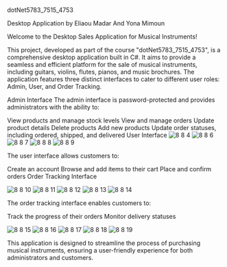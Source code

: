 dotNet5783_7515_4753

Desktop Application by Eliaou Madar And Yona Mimoun


Welcome to the Desktop Sales Application for Musical Instruments!

This project, developed as part of the course "dotNet5783_7515_4753", is a comprehensive desktop application built in C#. It aims to provide a seamless and efficient platform for the sale of musical instruments, including guitars, violins, flutes, pianos, and music brochures. The application features three distinct interfaces to cater to different user roles: Admin, User, and Order Tracking.

Admin Interface
The admin interface is password-protected and provides administrators with the ability to:

View products and manage stock levels
View and manage orders
Update product details
Delete products
Add new products
Update order statuses, including ordered, shipped, and delivered
User Interface
![8 8 4](https://github.com/user-attachments/assets/ce2cc9d3-1db3-428f-9322-6ec039c6cc1f)
![8 8 6](https://github.com/user-attachments/assets/e65f9f5e-90f9-4f79-8a40-fb215900221c)
![8 8 7](https://github.com/user-attachments/assets/03d72b0f-7b46-41da-b7fe-0ac40bf8b19e)
![8 8 8](https://github.com/user-attachments/assets/98d590ff-63cd-42cd-b1ff-59ec51cb016f)
![8 8 9](https://github.com/user-attachments/assets/e340f660-e87f-4afd-8adc-7869e6c6f935)

The user interface allows customers to:

Create an account
Browse and add items to their cart
Place and confirm orders
Order Tracking Interface

![8 8 10](https://github.com/user-attachments/assets/7e6e7b6d-195a-40e7-93fc-745f5a02dbba)
![8 8 11](https://github.com/user-attachments/assets/42928d2a-7072-467d-8d74-84e4b02faf0c)
![8 8 12](https://github.com/user-attachments/assets/48b871c2-9d10-4c9c-9dcc-e0ee63cc5534)
![8 8 13](https://github.com/user-attachments/assets/98f94ed8-d1ce-47ad-95fc-347201c1f369)
![8 8 14](https://github.com/user-attachments/assets/6e6edbf0-1171-4fe1-8b43-29e3a9048fc7)


The order tracking interface enables customers to:

Track the progress of their orders
Monitor delivery statuses

![8 8 15](https://github.com/user-attachments/assets/fddfdeba-dd7e-4cb3-b24a-59a1013bfa9f)
![8 8 16](https://github.com/user-attachments/assets/5501d80a-0e43-40f5-bc54-6b8be1abe409)
![8 8 17](https://github.com/user-attachments/assets/fa79b626-cb94-4585-bdfe-821a8a7307d0)
![8 8 18](https://github.com/user-attachments/assets/2e13878a-2220-4ae1-819b-78a7a0a65405)
![8 8 19](https://github.com/user-attachments/assets/3f08be7f-730c-491f-8b62-e0105ab985dc)

This application is designed to streamline the process of purchasing musical instruments, ensuring a user-friendly experience for both administrators and customers.
